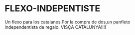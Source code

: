 # FLEXO-INDEPENTISTE
Un flexo para los catalanes.Por la compra de dos,un panfleto independentista de regalo. VISÇA CATALUNYA!!!!
